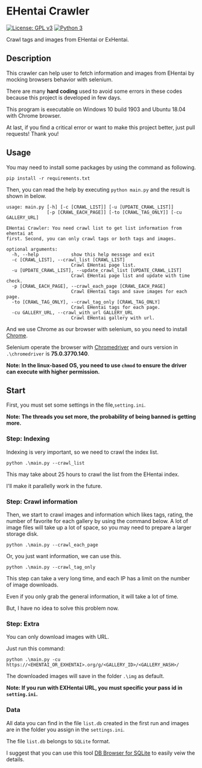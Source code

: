 
# EHentai Crawler

[![License: GPL v3](https://img.shields.io/badge/license-MIT-blue.svg)](./LICENSE) [![Python 3](https://img.shields.io/badge/python-3-blue.svg)](https://www.python.org/) 

Crawl tags and images from EHentai or ExHentai.

## Description

This crawler can help user to fetch information and images from EHentai by mocking browsers behavior with selenium.

There are many **hard coding** used to avoid some errors in these codes because this project is developed in few days.

This program is executable on Windows 10 build 1903 and Ubuntu 18.04 with Chrome browser.

At last, if you find a critical error or want to make this project better, just pull requests! Thank you!

## Usage 

You may need to install some packages by using the command as following.

`pip install -r requirements.txt`

Then, you can read the help by executing `python main.py` and the result is shown in below.

```
usage: main.py [-h] [-c [CRAWL_LIST]] [-u [UPDATE_CRAWL_LIST]]
               [-p [CRAWL_EACH_PAGE]] [-to [CRAWL_TAG_ONLY]] [-cu GALLERY_URL]

EHentai Crawler: You need crawl list to get list information from ehentai at
first. Second, you can only crawl tags or both tags and images.

optional arguments:
  -h, --help            show this help message and exit
  -c [CRAWL_LIST], --crawl_list [CRAWL_LIST]
                        Crawl EHentai page list.
  -u [UPDATE_CRAWL_LIST], --update_crawl_list [UPDATE_CRAWL_LIST]
                        Crawl EHentai page list and update with time check.
  -p [CRAWL_EACH_PAGE], --crawl_each_page [CRAWL_EACH_PAGE]
                        Crawl EHentai tags and save images for each page.
  -to [CRAWL_TAG_ONLY], --crawl_tag_only [CRAWL_TAG_ONLY]
                        Crawl EHentai tags for each page.
  -cu GALLERY_URL, --crawl_with_url GALLERY_URL
                        Crawl EHentai gallery with url.
```

And we use Chrome as our browser with selenium, so you need to install [Chrome](https://www.google.com/chrome/).

Selenium operate the browser with [Chromedriver](https://chromedriver.chromium.org/) and ours version in `.\chromedriver` is **75.0.3770.140**.

**Note: In the linux-based OS, you need to use `chmod` to ensure the driver can execute with higher permission.**

## Start

First, you must set some settings in the file,`setting.ini`.

**Note: The threads you set more, the probability of being banned is getting more.**

### Step: Indexing

Indexing is very important, so we need to crawl the index list.

`python .\main.py --crawl_list`

This may take about 25 hours to crawl the list from the EHentai index.

I'll make it parallelly work in the future.

### Step: Crawl information

Then, we start to crawl images and information which likes tags, rating, the number of favorite for each gallery by using the command below. A lot of image files will take up a lot of space, so you may need to prepare a larger storage disk.

`python .\main.py --crawl_each_page`

Or, you just want information, we can use this.

`python .\main.py --crawl_tag_only`

This step can take a very long time, and each IP has a limit on the number of image downloads. 

Even if you only grab the general information, it will take a lot of time. 

But, I have no idea to solve this problem now.

### Step: Extra

You can only download images with URL.

Just run this command:

`python .\main.py -cu https://<EHENTAI_OR_EXHENTAI>.org/g/<GALLERY_ID>/<GALLERY_HASH>/`

The downloaded images will save in the folder `.\img` as default.

**Note: If you run with EXHentai URL, you must specific your pass id in `setting.ini`.**

### Data

All data you can find in the file `list.db` created in the first run and images are in the folder you assign in the `settings.ini`.

The file `list.db` belongs to `SQLite` format.

I suggest that you can use this tool [DB Browser for SQLite](https://sqlitebrowser.org/) to easily veiw the details.


